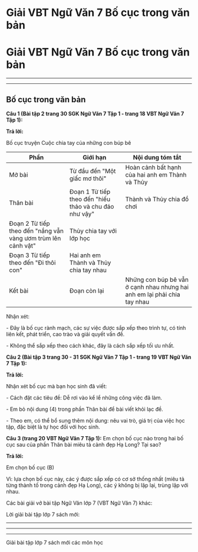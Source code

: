 # Giải VBT Ngữ Văn 7 Bố cục trong văn bản

# Giải VBT Ngữ Văn 7 Bố cục trong văn bản

* * *

* * *

## Bố cục trong văn bản

**Câu 1 (Bài tập 2 trang 30 SGK Ngữ Văn 7 Tập 1 - trang 18 VBT Ngữ Văn 7 Tập 1):**

**Trả lời:**

Bố cục truyện Cuộc chia tay của những con búp bê 

Phần|  Giới hạn|  Nội dung tóm tắt   
---|---|---  
Mở bài|  Từ đầu đến "Một giấc mơ thôi" | Hoàn cảnh bất hạnh của hai anh em Thành và Thủy   
Thân bài|  Đoạn 1 Từ tiếp theo đến "hiếu thảo và chu đáo như vậy" | Thành và Thủy chia đồ chơi   
Đoạn 2 Từ tiếp theo đến "nắng vẫn vàng ươm trùm lên cảnh vật" | Thủy chia tay với lớp học   
Đoạn 3 Từ tiếp theo đến "Đi thôi con" | Hai anh em Thành và Thủy chia tay nhau   
Kết bài | Đoạn còn lại | Những con búp bê vẫn ở cạnh nhau nhưng hai anh em lại phải chia tay nhau   
  
Nhận xét: 

\- Đây là bố cục rành mạch, các sự việc được sắp xếp theo trình tự, có tính liên kết, phát triển, cao trào và giải quyết vấn đề. 

\- Không thể sắp xếp theo cách khác, đây là cách sắp xếp tối ưu nhất. 

**Câu 2 (Bài tập 3 trang 30 - 31 SGK Ngữ Văn 7 Tập 1 - trang 19 VBT Ngữ Văn 7 Tập 1):**

**Trả lời:**

Nhận xét bố cục mà bạn học sinh đã viết: 

\- Cách đặt các tiêu đề: Dễ rơi vào kể lể những công việc đã làm. 

\- Em bỏ nội dung (4) trong phần Thân bài để bài viết khỏi lạc đề. 

\- Theo em, có thể bổ sung thêm nội dung: nêu vai trò, giá trị của việc học tập, đặc biệt là tự học đối với học sinh. 

**Câu 3 (trang 20 VBT Ngữ Văn 7 Tập 1):** Em chọn bố cục nào trong hai bố cục sau của phần Thân bài miêu tả cảnh đẹp Hạ Long? Tại sao? 

**Trả lời:**

Em chọn bố cục (B) 

Vì: lựa chọn bố cục này, các ý được sắp xếp có cơ sở thống nhất (miêu tả từng thành tố trong cảnh đẹp Hạ Long), các ý không bị lặp lại, trùng lặp với nhau. 

Các bài giải vở bài tập Ngữ Văn lớp 7 (VBT Ngữ Văn 7) khác:

Lời giải bài tập lớp 7 sách mới:

* * *

* * *

* * *

Giải bài tập lớp 7 sách mới các môn học

